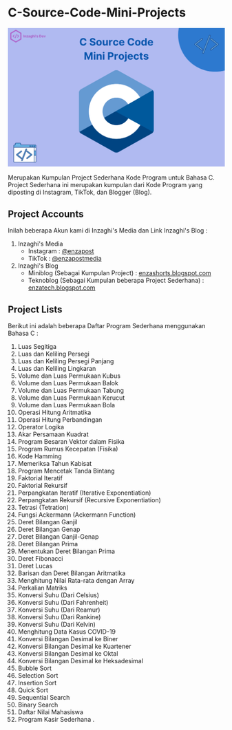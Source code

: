 # C-Source-Code-Mini-Projects

![C Source Code Mini Projects](/images/c-source-code-mini-projects.png)

Merupakan Kumpulan Project Sederhana Kode Program untuk Bahasa C. Project Sederhana ini merupakan kumpulan dari Kode Program yang diposting di Instagram, TikTok, dan Blogger (Blog).

## Project Accounts

Inilah beberapa Akun kami di Inzaghi's Media dan Link Inzaghi's Blog :

1. Inzaghi's Media
   * Instagram : [@enzapost](https://www.instagram.com/enzapost)
   * TikTok : [@enzapostmedia](https://www.tiktok.com/@enzapostmedia)
2. Inzaghi's Blog
   * Miniblog (Sebagai Kumpulan Project) : [enzashorts.blogspot.com](https://enzashorts.blogspot.com)
   * Teknoblog (Sebagai Kumpulan beberapa Project Sederhana) : [enzatech.blogspot.com](https://enzatech.blogspot.com)

## Project Lists

Berikut ini adalah beberapa Daftar Program Sederhana menggunakan Bahasa C :
1. Luas Segitiga
2. Luas dan Keliling Persegi
3. Luas dan Keliling Persegi Panjang
4. Luas dan Keliling Lingkaran
5. Volume dan Luas Permukaan Kubus
6. Volume dan Luas Permukaan Balok
7. Volume dan Luas Permukaan Tabung
8. Volume dan Luas Permukaan Kerucut
9. Volume dan Luas Permukaan Bola
10. Operasi Hitung Aritmatika
11. Operasi Hitung Perbandingan
12. Operator Logika
13. Akar Persamaan Kuadrat
15. Program Besaran Vektor dalam Fisika
16. Program Rumus Kecepatan (Fisika)
17. Kode Hamming
18. Memeriksa Tahun Kabisat
19. Program Mencetak Tanda Bintang
20. Faktorial Iteratif
21. Faktorial Rekursif
22. Perpangkatan Iteratif (Iterative Exponentiation)
23. Perpangkatan Rekursif (Recursive Exponentiation)
24. Tetrasi (Tetration)
25. Fungsi Ackermann (Ackermann Function)
26. Deret Bilangan Ganjil
27. Deret Bilangan Genap
28. Deret Bilangan Ganjil-Genap
29. Deret Bilangan Prima
30. Menentukan Deret Bilangan Prima
31. Deret Fibonacci
32. Deret Lucas
33. Barisan dan Deret Bilangan Aritmatika
34. Menghitung Nilai Rata-rata dengan Array
35. Perkalian Matriks
36. Konversi Suhu (Dari Celsius)
37. Konversi Suhu (Dari Fahrenheit)
38. Konversi Suhu (Dari Reamur)
39. Konversi Suhu (Dari Rankine)
40. Konversi Suhu (Dari Kelvin)
41. Menghitung Data Kasus COVID-19
42. Konversi Bilangan Desimal ke Biner
43. Konversi Bilangan Desimal ke Kuartener
44. Konversi Bilangan Desimal ke Oktal
45. Konversi Bilangan Desimal ke Heksadesimal
46. Bubble Sort
47. Selection Sort
48. Insertion Sort
49. Quick Sort
50. Sequential Search
51. Binary Search
52. Daftar Nilai Mahasiswa
53. Program Kasir Sederhana
.
